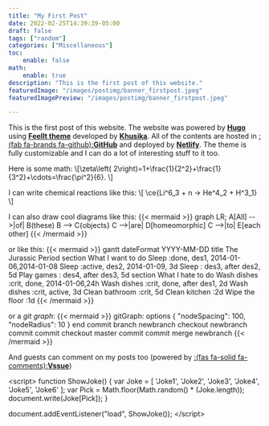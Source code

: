 ```yaml
---
title: "My First Post"
date: 2022-02-25T14:39:39-05:00
draft: false
tags: ["random"]
categories: ["Miscellaneous"]
toc:
    enable: false
math:
    enable: true
description: "This is the first post of this website."
featuredImage: "/images/postimg/banner_firstpost.jpeg"
featuredImagePreview: "/images/postimg/banner_firstpost.jpeg"

---
```

<!--more-->
This is the first post of this website. The website was powered by [**Hugo**](https://gohugo.io/) using [**FeelIt theme**](https://feelit.khusika.com/) developed by [**Khusika**](https://khusika.com/). All of the contents are hosted in [:(fab fa-brands fa-github):**GitHub**](https://github.com/) and deployed by [**Netlify**](https://netlify.com/). The theme is fully customizable and I can do a lot of interesting stuff to it too.


Here is some math:
\\[\zeta\left( 2\right)=1+\frac{1}{2^2}+\frac{1}{3^2}+\cdots=\frac{\pi^2}{6}. \\]

I can write chemical reactions like this:
\\[ \ce{Li^6_3 + n -> He^4_2 + H^3_1} \\]

I can also draw cool diagrams like this:
{{< mermaid >}}
graph LR;
    A[All] -->|of| B(these)
    B --> C{objects}
    C -->|are| D[homeomorphic]
    C -->|to| E[each other]
{{< /mermaid >}}

or like this:
{{< mermaid >}}
gantt
    dateFormat  YYYY-MM-DD
    title The Jurassic Period
    section What I want to do
    Sleep            :done,    des1, 2014-01-06,2014-01-08
    Sleep               :active,  des2, 2014-01-09, 3d
    Sleep               :         des3, after des2, 5d
    Play games               :         des4, after des3, 5d
    section What I hate to do
    Wash dishes :crit, done, 2014-01-06,24h
    Wash dishes          :crit, done, after des1, 2d
    Wash dishes             :crit, active, 3d
    Clean bathroom      :crit, 5d
    Clean kitchen        :2d
    Wipe the floor           :1d
{{< /mermaid >}}

or a _git graph_:
{{< mermaid >}}
gitGraph:
options
{
    "nodeSpacing": 100,
    "nodeRadius": 10
}
end
    commit
    branch newbranch
    checkout newbranch
    commit
    commit
    checkout master
    commit
    commit
    merge newbranch
{{< /mermaid >}}

And guests can comment on my posts too (powered by [:(fas fa-solid fa-comments):**Vssue**](https://vssue.js.org/))


<script\>
function ShowJoke()
  {
    var Joke = [
    	'Joke1',
    	'Joke2',
    	'Joke3',
    	'Joke4',
    	'Joke5',
    	'Joke6'
    ];
    var Pick = Math.floor(Math.random() * (Joke.length));
    document.write(Joke[Pick]);
  }
  
  document.addEventListener("load", ShowJoke());
</script\>
